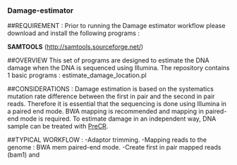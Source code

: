 ### Damage-estimator

##REQUIREMENT : 
Prior to running the Damage estimator workflow please download and install the following programs :

**SAMTOOLS** (http://samtools.sourceforge.net/)

##OVERVIEW
This set of programs are designed to estimate the DNA damage when the DNA is sequenced using Illumina. 
The repository contains 1 basic programs :
estimate_damage_location.pl
 
 
##CONSIDERATIONS :
 Damage estimation is based on the systematics mutation rate difference between the first in pair and the second in pair reads. Therefore it is essential that the sequencing is done using Illumina in a paired end mode. BWA mapping is recommended and mapping in paired-end mode is required. To estimate damage in an independent way, DNA sample can be treated with [PreCR][PreCR]. 
 
 [PreCR]: https://www.neb.com/products/m0309-precr-repair-mix 

##TYPICAL WORKFLOW :
-Adaptor trimming.
-Mapping reads to the genome : BWA mem paired-end mode.
-Create first in pair mapped reads (bam1) and 







